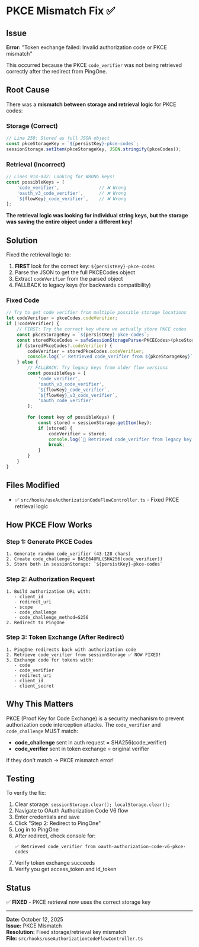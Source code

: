 # PKCE Mismatch Fix ✅

## Issue
**Error:** "Token exchange failed: Invalid authorization code or PKCE mismatch"

This occurred because the PKCE `code_verifier` was not being retrieved correctly after the redirect from PingOne.

## Root Cause
There was a **mismatch between storage and retrieval logic** for PKCE codes:

### Storage (Correct)
```javascript
// Line 250: Stored as full JSON object
const pkceStorageKey = `${persistKey}-pkce-codes`;
sessionStorage.setItem(pkceStorageKey, JSON.stringify(pkceCodes));
```

### Retrieval (Incorrect)
```javascript
// Lines 914-932: Looking for WRONG keys!
const possibleKeys = [
    'code_verifier',               // ❌ Wrong
    'oauth_v3_code_verifier',      // ❌ Wrong  
    `${flowKey}_code_verifier`,    // ❌ Wrong
];
```

**The retrieval logic was looking for individual string keys, but the storage was saving the entire object under a different key!**

## Solution
Fixed the retrieval logic to:
1. **FIRST** look for the correct key: `${persistKey}-pkce-codes`
2. Parse the JSON to get the full PKCECodes object
3. Extract `codeVerifier` from the parsed object
4. FALLBACK to legacy keys (for backwards compatibility)

### Fixed Code
```typescript
// Try to get code verifier from multiple possible storage locations
let codeVerifier = pkceCodes.codeVerifier;
if (!codeVerifier) {
    // FIRST: Try the correct key where we actually store PKCE codes
    const pkceStorageKey = `${persistKey}-pkce-codes`;
    const storedPkceCodes = safeSessionStorageParse<PKCECodes>(pkceStorageKey, null);
    if (storedPkceCodes?.codeVerifier) {
        codeVerifier = storedPkceCodes.codeVerifier;
        console.log(`✅ Retrieved code_verifier from ${pkceStorageKey}`);
    } else {
        // FALLBACK: Try legacy keys from older flow versions
        const possibleKeys = [
            'code_verifier',
            'oauth_v3_code_verifier', 
            `${flowKey}_code_verifier`,
            `${flowKey}_v3_code_verifier`,
            'oauth_code_verifier'
        ];
        
        for (const key of possibleKeys) {
            const stored = sessionStorage.getItem(key);
            if (stored) {
                codeVerifier = stored;
                console.log(`🔧 Retrieved code_verifier from legacy key: ${key}`);
                break;
            }
        }
    }
}
```

## Files Modified
- ✅ `src/hooks/useAuthorizationCodeFlowController.ts` - Fixed PKCE retrieval logic

## How PKCE Flow Works

### Step 1: Generate PKCE Codes
```
1. Generate random code_verifier (43-128 chars)
2. Create code_challenge = BASE64URL(SHA256(code_verifier))
3. Store both in sessionStorage: `${persistKey}-pkce-codes`
```

### Step 2: Authorization Request
```
1. Build authorization URL with:
   - client_id
   - redirect_uri
   - scope
   - code_challenge
   - code_challenge_method=S256
2. Redirect to PingOne
```

### Step 3: Token Exchange (After Redirect)
```
1. PingOne redirects back with authorization code
2. Retrieve code_verifier from sessionStorage ✅ NOW FIXED!
3. Exchange code for tokens with:
   - code
   - code_verifier
   - redirect_uri
   - client_id
   - client_secret
```

## Why This Matters
PKCE (Proof Key for Code Exchange) is a security mechanism to prevent authorization code interception attacks. The `code_verifier` and `code_challenge` MUST match:

- **code_challenge** sent in auth request = SHA256(code_verifier)
- **code_verifier** sent in token exchange = original verifier

If they don't match → PKCE mismatch error!

## Testing
To verify the fix:

1. Clear storage: `sessionStorage.clear(); localStorage.clear();`
2. Navigate to OAuth Authorization Code V6 flow
3. Enter credentials and save
4. Click "Step 2: Redirect to PingOne"
5. Log in to PingOne
6. After redirect, check console for:
   ```
   ✅ Retrieved code_verifier from oauth-authorization-code-v6-pkce-codes
   ```
7. Verify token exchange succeeds
8. Verify you get access_token and id_token

## Status
✅ **FIXED** - PKCE retrieval now uses the correct storage key

---

**Date:** October 12, 2025  
**Issue:** PKCE Mismatch  
**Resolution:** Fixed storage/retrieval key mismatch  
**File:** `src/hooks/useAuthorizationCodeFlowController.ts`


